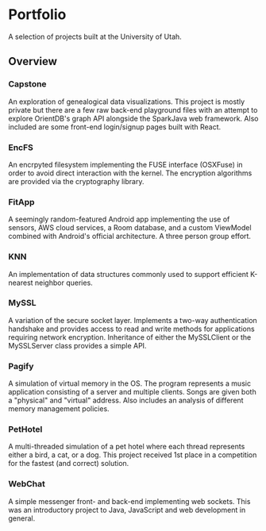 # Portfolio
A selection of projects built at the University of Utah.

## Overview

### Capstone
An exploration of genealogical data visualizations. This project is mostly private but there are a few raw back-end playground files with an attempt to explore OrientDB's graph API alongside the SparkJava web framework. Also included are some front-end login/signup pages built with React.

### EncFS
An encrpyted filesystem implementing the FUSE interface (OSXFuse) in order to avoid direct interaction with the kernel. The encryption algorithms are provided via the cryptography library.

### FitApp
A seemingly random-featured Android app implementing the use of sensors, AWS cloud services, a Room database, and a custom ViewModel combined with Android's official architecture. A three person group effort.

### KNN
An implementation of data structures commonly used to support efficient K-nearest neighbor queries.

### MySSL
A variation of the secure socket layer. Implements a two-way authentication handshake and provides access to read and write methods for applications requiring network encryption. Inheritance of either the MySSLClient or the MySSLServer class provides a simple API.

### Pagify
A simulation of virtual memory in the OS. The program represents a music application consisting of a server and multiple clients. Songs are given both a "physical" and "virtual" address. Also includes an analysis of different memory management policies.

### PetHotel
A multi-threaded simulation of a pet hotel where each thread represents either a bird, a cat, or a dog. This project received 1st place in a competition for the fastest (and correct) solution.

### WebChat
A simple messenger front- and back-end implementing web sockets. This was an introductory project to Java, JavaScript and web development in general.
